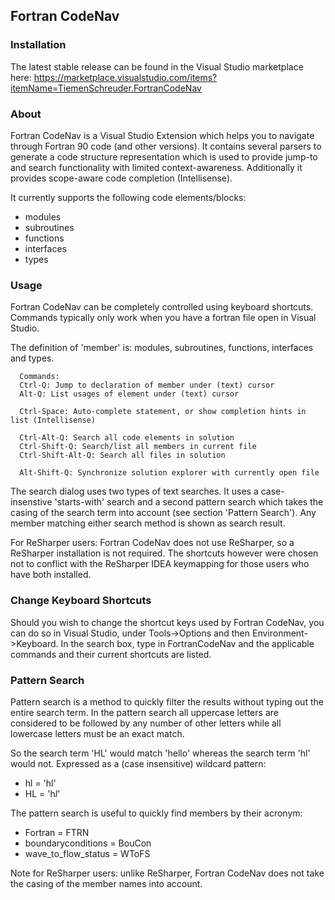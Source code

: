 ## Fortran CodeNav

### Installation

The latest stable release can be found in the Visual Studio marketplace here:
https://marketplace.visualstudio.com/items?itemName=TiemenSchreuder.FortranCodeNav

### About

Fortran CodeNav is a Visual Studio Extension which helps you to navigate through Fortran 90 code (and other versions). It contains several parsers to generate a code structure representation which is used to provide jump-to and search functionality with limited context-awareness. Additionally it provides scope-aware code completion (Intellisense). 

It currently supports the following code elements/blocks:
- modules
- subroutines
- functions
- interfaces
- types

### Usage

Fortran CodeNav can be completely controlled using keyboard shortcuts. Commands typically only work when you have a fortran file open in Visual Studio.

The definition of 'member' is: modules, subroutines, functions, interfaces and types. 

      Commands:
      Ctrl-Q: Jump to declaration of member under (text) cursor
      Alt-Q: List usages of element under (text) cursor
      
      Ctrl-Space: Auto-complete statement, or show completion hints in list (Intellisense)
      
      Ctrl-Alt-Q: Search all code elements in solution
      Ctrl-Shift-Q: Search/list all members in current file
      Ctrl-Shift-Alt-Q: Search all files in solution
      
      Alt-Shift-Q: Synchronize solution explorer with currently open file

The search dialog uses two types of text searches. It uses a case-insenstive 'starts-with' search and a second pattern search which takes the casing of the search term into account (see section 'Pattern Search'). Any member matching either search method is shown as search result.

For ReSharper users: Fortran CodeNav does not use ReSharper, so a ReSharper installation is not required. The shortcuts however were chosen not to conflict with the ReSharper IDEA keymapping for those users who have both installed.

### Change Keyboard Shortcuts

Should you wish to change the shortcut keys used by Fortran CodeNav, you can do so in Visual Studio, under Tools->Options and then Environment->Keyboard. In the search box, type in FortranCodeNav and the applicable commands and their current shortcuts are listed.

### Pattern Search

Pattern search is a method to quickly filter the results without typing out the entire search term. In the pattern search all uppercase letters are considered to be followed by any number of other letters while all lowercase letters must be an exact match.

So the search term 'HL' would match 'hello' whereas the search term 'hl' would not. Expressed as a (case insensitive) wildcard pattern:
- hl = 'hl'
- HL = 'h*l*'

The pattern search is useful to quickly find members by their acronym:
- Fortran = FTRN
- boundaryconditions = BouCon
- wave_to_flow_status = WToFS

Note for ReSharper users: unlike ReSharper, Fortran CodeNav does not take the casing of the member names into account.